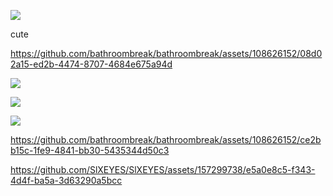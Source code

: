 ![](https://pbs.twimg.com/media/GDCAOOSWUAAdsQo?format=jpg&name=medium)

cute

https://github.com/bathroombreak/bathroombreak/assets/108626152/08d02a15-ed2b-4474-8707-4684e675a94d

![](https://media1.tenor.com/m/xNUcwlD4FdEAAAAd/gojo-satoru.gif) 


![](https://cdn.discordapp.com/attachments/754805640332836894/1210974329576235008/epichippy_-_1731286326115201069.gif?ex=65ec82ba&is=65da0dba&hm=0b78cd8c3280b6ef70f20b41c5de56f31c7da27c2c07f69f63a80eca02a5d96f&)  

![](https://cdn.discordapp.com/attachments/754805640332836894/1206346337084375100/image.png?ex=66009693&is=65ee2193&hm=e73baaecff2a72529516d79dba2b3f0564c2d1a3c2e8a82e537b1887c3da1d5b&) 

https://github.com/bathroombreak/bathroombreak/assets/108626152/ce2bb15c-1fe9-4841-bb30-5435344d50c3

https://github.com/SlXEYES/SlXEYES/assets/157299738/e5a0e8c5-f343-4d4f-ba5a-3d63290a5bcc
